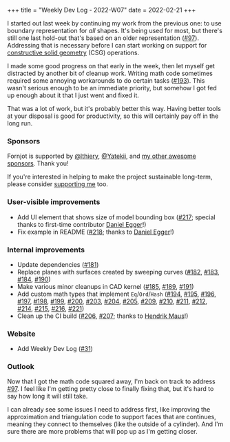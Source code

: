 +++
title = "Weekly Dev Log - 2022-W07"
date  = 2022-02-21
+++

I started out last week by continuing my work from the previous one: to use boundary representation for *all* shapes. It's being used for most, but there's still one last hold-out that's based on an older representation ([#97]). Addressing that is necessary before I can start working on support for [constructive solid geometry](https://en.wikipedia.org/wiki/Constructive_solid_geometry) (CSG) operations.

I made some good progress on that early in the week, then let myself get distracted by another bit of cleanup work. Writing math code sometimes required some annoying workarounds to do certain tasks ([#193]). This wasn't serious enough to be an immediate priority, but somehow I got fed up enough about it that I just went and fixed it.

That was a lot of work, but it's probably better this way. Having better tools at your disposal is good for productivity, so this will certainly pay off in the long run.


### Sponsors

Fornjot is supported by [@lthiery](https://github.com/lthiery), [@Yatekii](https://github.com/Yatekii), and [my other awesome sponsors](https://github.com/sponsors/hannobraun). Thank you!

If you're interested in helping to make the project sustainable long-term, please consider [supporting me](https://github.com/sponsors/hannobraun) too.


### User-visible improvements

- Add UI element that shows size of model bounding box ([#217]; special thanks to first-time contributor [Daniel Egger]!)
- Fix example in README ([#218]; thanks to [Daniel Egger]!)


### Internal improvements

- Update dependencies ([#181])
- Replace planes with surfaces created by sweeping curves ([#182], [#183], [#184], [#190])
- Make various minor cleanups in CAD kernel ([#185], [#189], [#191])
- Add custom math types that implement `Eq`/`Ord`/`Hash` ([#194], [#195], [#196], [#197], [#198], [#199], [#200], [#203], [#204], [#205], [#209], [#210], [#211], [#212], [#214], [#215], [#216], [#221])
- Clean up the CI build ([#206], [#207]; thanks to [Hendrik Maus]!)


### Website

- Add Weekly Dev Log ([#31])


### Outlook

Now that I got the math code squared away, I'm back on track to address [#97]. I feel like I'm getting pretty close to finally fixing that, but it's hard to say how long it will still take.

I can already see some issues I need to address first, like improving the approximation and triangulation code to support faces that are continues, meaning they connect to themselves (like the outside of a cylinder). And I'm sure there are more problems that will pop up as I'm getting closer.


[#181]: https://github.com/hannobraun/Fornjot/pull/181
[#182]: https://github.com/hannobraun/Fornjot/pull/182
[#183]: https://github.com/hannobraun/Fornjot/pull/183
[#184]: https://github.com/hannobraun/Fornjot/pull/184
[#185]: https://github.com/hannobraun/Fornjot/pull/185
[#189]: https://github.com/hannobraun/Fornjot/pull/189
[#190]: https://github.com/hannobraun/Fornjot/pull/190
[#191]: https://github.com/hannobraun/Fornjot/pull/191
[#194]: https://github.com/hannobraun/Fornjot/pull/194
[#195]: https://github.com/hannobraun/Fornjot/pull/195
[#196]: https://github.com/hannobraun/Fornjot/pull/196
[#197]: https://github.com/hannobraun/Fornjot/pull/197
[#198]: https://github.com/hannobraun/Fornjot/pull/198
[#199]: https://github.com/hannobraun/Fornjot/pull/199
[#200]: https://github.com/hannobraun/Fornjot/pull/200
[#203]: https://github.com/hannobraun/Fornjot/pull/203
[#204]: https://github.com/hannobraun/Fornjot/pull/204
[#205]: https://github.com/hannobraun/Fornjot/pull/205
[#206]: https://github.com/hannobraun/Fornjot/pull/206
[#207]: https://github.com/hannobraun/Fornjot/pull/207
[#209]: https://github.com/hannobraun/Fornjot/pull/209
[#210]: https://github.com/hannobraun/Fornjot/pull/210
[#211]: https://github.com/hannobraun/Fornjot/pull/211
[#212]: https://github.com/hannobraun/Fornjot/pull/212
[#214]: https://github.com/hannobraun/Fornjot/pull/214
[#215]: https://github.com/hannobraun/Fornjot/pull/215
[#216]: https://github.com/hannobraun/Fornjot/pull/216
[#217]: https://github.com/hannobraun/Fornjot/pull/217
[#218]: https://github.com/hannobraun/Fornjot/pull/218
[#221]: https://github.com/hannobraun/Fornjot/pull/221

[#97]: https://github.com/hannobraun/Fornjot/issues/97
[#193]: https://github.com/hannobraun/Fornjot/issues/193

[#31]: https://github.com/hannobraun/www.fornjot.app/pull/31

[Daniel Egger]: https://github.com/therealprof
[Hendrik Maus]: https://github.com/hendrikmaus
